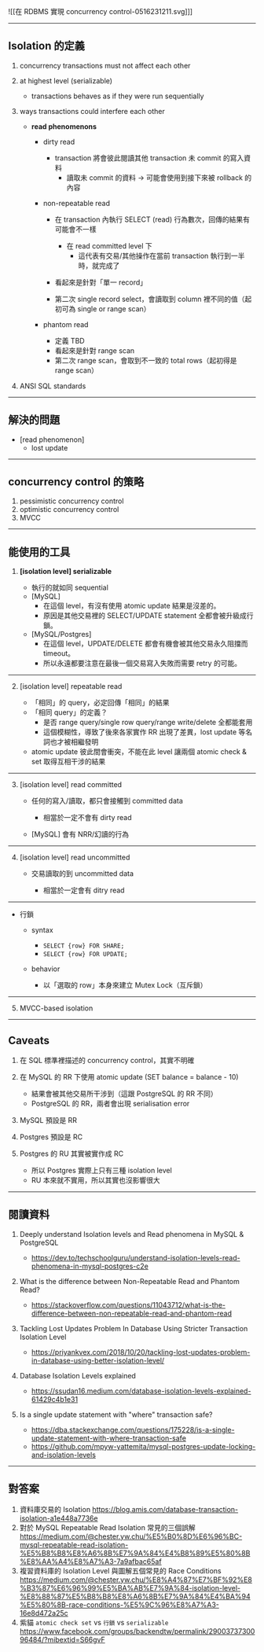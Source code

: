 ![[在 RDBMS 實現 concurrency control-0516231211.svg]]]

---

## Isolation 的定義

1. concurrency transactions must not affect each other

2. at highest level (serializable)
	- transactions behaves as if they were run sequentially

3. ways transactions could interfere each other

	- **read phenomenons**
		- dirty read
			- transaction 將會彼此閱讀其他 transaction 未 commit 的寫入資料
				- 讀取未 commit 的資料 -> 可能會使用到接下來被 rollback 的內容
	
		- non-repeatable read
			- 在 transaction 內執行 SELECT (read) 行為數次，回傳的結果有可能會不一樣
				- 在 read committed level 下
					- 這代表有交易/其他操作在當前 transaction 執行到一半時，就完成了
	
			- 看起來是針對「單一 record」
			- 第二次 single record select，會讀取到 column 裡不同的值（起初可為 single or range scan）
	
		- phantom read
	
			- 定義 TBD
			- 看起來是針對 range scan
			- 第二次 range scan，會取到不一致的 total rows（起初得是 range scan）

4. ANSI SQL standards

---

## 解決的問題

- [read phenomenon]
	- lost update

---

## concurrency control 的策略

1. pessimistic concurrency control
2. optimistic concurrency control
3. MVCC

---

## 能使用的工具

1.  **[isolation level] serializable**

	- 執行的就如同 sequential
	- [MySQL]
		- 在這個 level，有沒有使用 atomic update 結果是沒差的。
		- 原因是其他交易裡的 SELECT/UPDATE statement 全都會被升級成行鎖。
	- [MySQL/Postgres]
		- 在這個 level，UPDATE/DELETE 都會有機會被其他交易永久阻擋而 timeout。
		- 所以永遠都要注意在最後一個交易寫入失敗而需要 retry 的可能。

---

2. [isolation level] repeatable read

	- 「相同」的 query，必定回傳「相同」的結果
	- 「相同 query」的定義？
		- 是否 range query/single row query/range write/delete 全都能套用
		- 這個模糊性，導致了後來各家實作 RR 出現了差異，lost update 等名詞也才被相繼發明
	- atomic update 彼此間會衝突，不能在此 level 讓兩個 atomic check & set 取得互相干涉的結果

---

3. [isolation level] read committed

	- 任何的寫入/讀取，都只會接觸到 committed data
	
		- 相當於一定不會有 dirty read
	
	- [MySQL] 會有 NRR/幻讀的行為

---

4. [isolation level] read uncommitted

	- 交易讀取的到 uncommitted data
	
		- 相當於一定會有 ditry read

---

- 行鎖

	- syntax
	
		- `SELECT {row} FOR SHARE;`
		- `SELECT {row} FOR UPDATE;`
	
	- behavior
	
		- 以「選取的 row」本身來建立 Mutex Lock（互斥鎖）

---

5. MVCC-based isolation

---

## Caveats

1. 在 SQL 標準裡描述的 concurrency control，其實不明確

2. 在 MySQL 的 RR 下使用 atomic update (SET balance = balance - 10)
	- 結果會被其他交易所干涉到（這跟 PostgreSQL 的 RR 不同）
	- PostgreSQL 的 RR，兩者會出現 serialisation error

3. MySQL 預設是 RR

4. Postgres 預設是 RC

5. Postgres 的 RU 其實被實作成 RC
	- 所以 Postgres 實際上只有三種 isolation level
	- RU 本來就不實用，所以其實也沒影響很大

---

## 閱讀資料

1. Deeply understand Isolation levels and Read phenomena in MySQL & PostgreSQL
	- https://dev.to/techschoolguru/understand-isolation-levels-read-phenomena-in-mysql-postgres-c2e

2. What is the difference between Non-Repeatable Read and Phantom Read?
	- https://stackoverflow.com/questions/11043712/what-is-the-difference-between-non-repeatable-read-and-phantom-read

3. Tackling Lost Updates Problem In Database Using Stricter Transaction Isolation Level
	- https://priyankvex.com/2018/10/20/tackling-lost-updates-problem-in-database-using-better-isolation-level/

4. Database Isolation Levels explained
	- https://ssudan16.medium.com/database-isolation-levels-explained-61429c4b1e31
	  
5. Is a single update statement with "where" transaction safe?
	- https://dba.stackexchange.com/questions/175228/is-a-single-update-statement-with-where-transaction-safe
	- https://github.com/mpyw-yattemita/mysql-postgres-update-locking-and-isolation-levels

---

## 對答案

1. 資料庫交易的 Isolation https://blog.amis.com/database-transaction-isolation-a1e448a7736e
2. 對於 MySQL Repeatable Read Isolation 常見的三個誤解 https://medium.com/@chester.yw.chu/%E5%B0%8D%E6%96%BC-mysql-repeatable-read-isolation-%E5%B8%B8%E8%A6%8B%E7%9A%84%E4%B8%89%E5%80%8B%E8%AA%A4%E8%A7%A3-7a9afbac65af
3. 複習資料庫的 Isolation Level 與圖解五個常見的 Race Conditions https://medium.com/@chester.yw.chu/%E8%A4%87%E7%BF%92%E8%B3%87%E6%96%99%E5%BA%AB%E7%9A%84-isolation-level-%E8%88%87%E5%B8%B8%E8%A6%8B%E7%9A%84%E4%BA%94%E5%80%8B-race-conditions-%E5%9C%96%E8%A7%A3-16e8d472a25c
4. 紫貓 `atomic check set` vs `行鎖` vs `serializable` https://www.facebook.com/groups/backendtw/permalink/2900373730096484/?mibextid=S66gvF